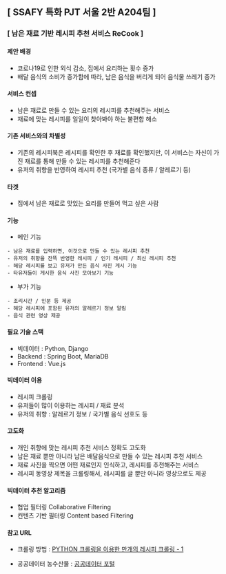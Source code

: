 ## [ SSAFY 특화 PJT 서울 2반 A204팀 ]

### [ 남은 재료 기반 레시피 추천 서비스 ReCook ]

#### 제안 배경
- 코로나19로 인한 외식 감소, 집에서 요리하는 횟수 증가
- 배달 음식의 소비가 증가함에 따라, 남은 음식을 버리게 되어 음식물 쓰레기 증가

#### 서비스 컨셉
- 남은 재료로 만들 수 있는 요리의 레시피를 추천해주는 서비스
- 재료에 맞는 레시피를 일일이 찾아봐야 하는 불편함 해소

#### 기존 서비스와의 차별성
- 기존의 레시피북은 레시피를 확인한 후 재료를 확인했지만,
  이 서비스는 자신이 가진 재료를 통해 만들 수 있는 레시피를 추천해준다
- 유저의 취향을 반영하여 레시피 추천 (국가별 음식 종류 / 알레르기 등)

#### 타겟
- 집에서 남은 재료로 맛있는 요리를 만들어 먹고 싶은 사람



#### 기능

- 메인 기능
```
- 남은 재료를 입력하면, 이것으로 만들 수 있는 레시피 추천
- 유저의 취향을 잔뜩 반영한 레시피 / 인기 레시피 / 최신 레시피 추천
- 해당 레시피를 보고 유저가 만든 음식 사진 게시 기능
- 타유저들이 게시한 음식 사진 모아보기 기능
```

- 부가 기능
```
- 조리시간 / 인분 등 제공
- 해당 레시피에 포함된 유저의 알레르기 정보 알림
- 음식 관련 영상 제공
```

#### 필요 기술 스택
- 빅데이터 : Python, Django
- Backend : Spring Boot, MariaDB
- Frontend : Vue.js

#### 빅데이터 이용
- 레시피 크롤링
- 유저들이 많이 이용하는 레시피 / 재료 분석
- 유저의 취향 : 알레르기 정보 / 국가별 음식 선호도 등

#### 고도화
- 개인 취향에 맞는 레시피 추천 서비스 정확도 고도화
- 남은 재료 뿐만 아니라 남은 배달음식으로 만들 수 있는 레시피 추천 서비스
- 재료 사진을 찍으면 어떤 재료인지 인식하고, 레시피를 추천해주는 서비스
- 레시피 동영상 제목을 크롤링해서, 레시피를 글 뿐만 아니라 영상으로도 제공

#### 빅데이터 추천 알고리즘
- 협업 필터링 Collaborative Filtering
- 컨텐츠 기반 필터링 Content based Filtering

#### 참고 URL

- 크롤링 방법 :
[PYTHON 크롤링을 이용한 만개의 레시피 크롤링 - 1](https://da-nika.tistory.com/9)

- 공공데이터 농수산물 :
[공공데이터 포털](https://www.data.go.kr/data/15058981/openapi.do)



